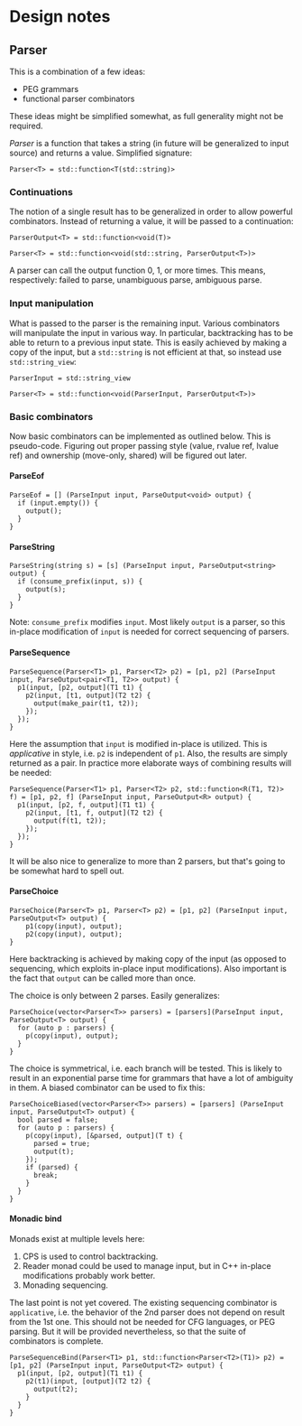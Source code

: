 # Design notes

## Parser

This is a combination of a few ideas:
* PEG grammars
* functional parser combinators

These ideas might be simplified somewhat, as full generality might not be
required.

_Parser_ is a function that takes a string (in future will be generalized to
input source) and returns a value. Simplified signature:

    Parser<T> = std::function<T(std::string)>

### Continuations

The notion of a single result has to be generalized in order to allow powerful
combinators. Instead of returning a value, it will be passed to a continuation:

    ParserOutput<T> = std::function<void(T)>
    
    Parser<T> = std::function<void(std::string, ParserOutput<T>)> 

A parser can call the output function 0, 1, or more times. This means,
respectively: failed to parse, unambiguous parse, ambiguous parse.

### Input manipulation

What is passed to the parser is the remaining input. Various combinators will
manipulate the input in various way. In particular, backtracking has to be able
to return to a previous input state. This is easily achieved by making a copy
of the input, but a `std::string` is not efficient at that, so instead use
`std::string_view`:

    ParserInput = std::string_view

    Parser<T> = std::function<void(ParserInput, ParserOutput<T>)>

### Basic combinators

Now basic combinators can be implemented as outlined below. This is pseudo-code.
Figuring out proper passing style (value, rvalue ref, lvalue ref) and ownership
(move-only, shared) will be figured out later.

#### ParseEof

    ParseEof = [] (ParseInput input, ParseOutput<void> output) {
      if (input.empty()) {
        output();
      }
    }

#### ParseString

    ParseString(string s) = [s] (ParseInput input, ParseOutput<string> output) {
      if (consume_prefix(input, s)) {
        output(s);
      }
    }

Note: `consume_prefix` modifies `input`. Most likely `output` is a parser, so
this in-place modification of `input` is needed for correct sequencing of
parsers.

#### ParseSequence

    ParseSequence(Parser<T1> p1, Parser<T2> p2) = [p1, p2] (ParseInput input, ParseOutput<pair<T1, T2>> output) {
      p1(input, [p2, output](T1 t1) {
        p2(input, [t1, output](T2 t2) {
          output(make_pair(t1, t2));
        });
      });
    }

Here the assumption that `input` is modified in-place is utilized. This is
_applicative_ in style, i.e. `p2` is independent of `p1`. Also, the results are
simply returned as a pair. In practice more elaborate ways of combining results
will be needed:

    ParseSequence(Parser<T1> p1, Parser<T2> p2, std::function<R(T1, T2)> f) = [p1, p2, f] (ParseInput input, ParseOutput<R> output) {
      p1(input, [p2, f, output](T1 t1) {
        p2(input, [t1, f, output](T2 t2) {
          output(f(t1, t2));
        });
      });
    }
   
It will be also nice to generalize to more than 2 parsers, but that's going to
be somewhat hard to spell out.

#### ParseChoice

    ParseChoice(Parser<T> p1, Parser<T> p2) = [p1, p2] (ParseInput input, ParseOutput<T> output) {
        p1(copy(input), output);
        p2(copy(input), output);
    }

Here backtracking is achieved by making copy of the input (as opposed to
sequencing, which exploits in-place input modifications). Also important is the
fact that `output` can be called more than once.

The choice is only between 2 parses. Easily generalizes:

    ParseChoice(vector<Parser<T>> parsers) = [parsers](ParseInput input, ParseOutput<T> output) {
      for (auto p : parsers) {
        p(copy(input), output);
      }
    }

The choice is symmetrical, i.e. each branch will be tested. This is likely
to result in an exponential parse time for grammars that have a lot of
ambiguity in them. A biased combinator can be used to fix this:

    ParseChoiceBiased(vector<Parser<T>> parsers) = [parsers] (ParseInput input, ParseOutput<T> output) {
      bool parsed = false;
      for (auto p : parsers) {
        p(copy(input), [&parsed, output](T t) {
          parsed = true;
          output(t);
        }); 
        if (parsed) {
          break;
        }
      }
    }

#### Monadic bind

Monads exist at multiple levels here:

1. CPS is used to control backtracking.
1. Reader monad could be used to manage input, but in C++ in-place modifications
   probably work better.
1. Monading sequencing.

The last point is not yet covered. The existing sequencing combinator is
`applicative`, i.e. the behavior of the 2nd parser does not depend on result
from the 1st one. This should not be needed for CFG languages, or PEG parsing.
But it will be provided nevertheless, so that the suite of combinators is
complete.

    ParseSequenceBind(Parser<T1> p1, std::function<Parser<T2>(T1)> p2) = [p1, p2] (ParseInput input, ParseOutput<T2> output) {
      p1(input, [p2, output](T1 t1) {
        p2(t1)(input, [output](T2 t2) {
          output(t2);
        }
      }
    }
